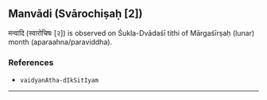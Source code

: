 ## Manvādi (Svārochiṣaḥ [2])
मन्वादि (स्वारोचिषः [२]) is observed on Śukla-Dvādaśī tithi of Mārgaśīrṣaḥ (lunar) month (aparaahna/paraviddha).


### References
* `vaidyanAtha-dIkSitIyam`


---
